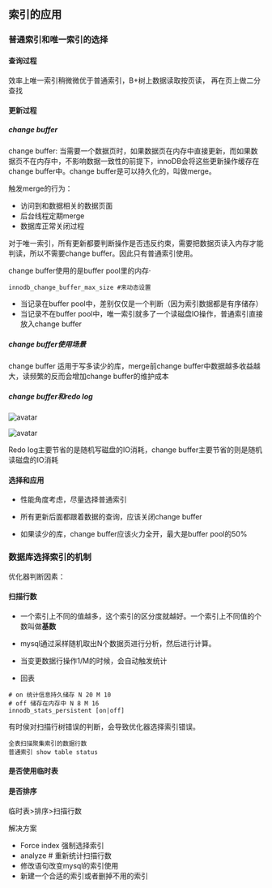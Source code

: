 ## 索引的应用

### 普通索引和唯一索引的选择

#### 查询过程

效率上唯一索引稍微微优于普通索引，B+树上数据读取按页读， 再在页上做二分查找

#### 更新过程

##### change buffer

change buffer: 当需要一个数据页时，如果数据页在内存中直接更新，而如果数据页不在内存中，不影响数据一致性的前提下，innoDB会将这些更新操作缓存在change buffer中。change buffer是可以持久化的，叫做merge。

触发merge的行为：

* 访问到和数据相关的数据页面
* 后台线程定期merge
* 数据库正常关闭过程

对于唯一索引，所有更新都要判断操作是否违反约束，需要把数据页读入内存才能判读，所以不需要change buffer。因此只有普通索引使用。

change buffer使用的是buffer pool里的内存·

````
innodb_change_buffer_max_size #来动态设置
````

* 当记录在buffer pool中，差别仅仅是一个判断（因为索引数据都是有序储存）
* 当记录不在buffer pool中，唯一索引就多了一个读磁盘IO操作，普通索引直接放入change buffer

##### change buffer使用场景

change buffer 适用于写多读少的库，merge前change buffer中数据越多收益越大，读频繁的反而会增加change buffer的维护成本

##### change buffer和redo log

![avatar](https://static001.geekbang.org/resource/image/98/a3/980a2b786f0ea7adabef2e64fb4c4ca3.png)

![avatar](https://static001.geekbang.org/resource/image/6d/8e/6dc743577af1dbcbb8550bddbfc5f98e.png)

Redo log主要节省的是随机写磁盘的IO消耗，change buffer主要节省的则是随机读磁盘的IO消耗

#### 选择和应用

* 性能角度考虑，尽量选择普通索引

* 所有更新后面都跟着数据的查询，应该关闭change buffer

* 如果读少的库，change buffer应该火力全开，最大是buffer pool的50%

  

### 数据库选择索引的机制

优化器判断因素：

#### 扫描行数

* 一个索引上不同的值越多，这个索引的区分度就越好。一个索引上不同值的个数叫做**基数**

* mysql通过采样随机取出N个数据页进行分析，然后进行计算。
* 当变更数据行操作1/M的时候，会自动触发统计
* 回表

```
# on 统计信息持久储存 N 20 M 10
# off 储存在内存中 N 8 M 16
innodb_stats_persistent [on|off]
```

有时侯对扫描行树错误的判断，会导致优化器选择索引错误。

```
全表扫描聚集索引的数据行数
普通索引 show table status
```

#### 是否使用临时表

#### 是否排序

临时表>排序>扫描行数

 解决方案

* Force index 强制选择索引
* analyze # 重新统计扫描行数
* 修改语句改变mysql的索引使用
* 新建一个合适的索引或者删掉不用的索引

